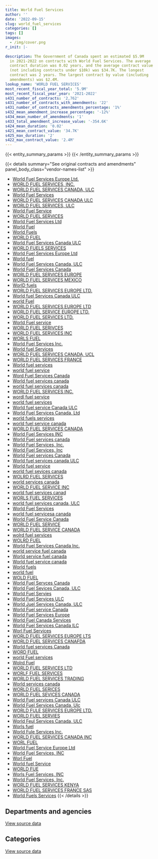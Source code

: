 ```yaml
---
title: World Fuel Services
author: ''
date: '2022-09-15'
slug: world_fuel_services
categories: []
tags: []
images:
  - /img/cover.png
r_init: |-
  
description: The Government of Canada spent an estimated $5.9M
  in 2021-2022 on contracts with World Fuel Services. The average
  contract duration was 0.02 years, and the average contract value
  (not including contracts under $10k) was $34.7K. The longest
  contract was 2 years. The largest contract by value (including
  amendments) was $2.4M.
lookup_name: 'WORLD FUEL SERVICES'
most_recent_fiscal_year_total: '5.9M'
most_recent_fiscal_year_year: '2021-2022'
s431_number_of_contracts: '2,762'
s431_number_of_contracts_with_amendments: '22'
s431_number_of_contracts_amendments_percentage: '1%'
s432_mean_amendment_increase_percentage: '-12%'
s434_mean_number_of_amendments: '1'
s433_total_amendment_increase_value: '-354.6K'
s424_mean_duration: '0.02'
s421_mean_contract_value: '34.7K'
s425_max_duration: '2'
s422_max_contract_value: '2.4M'
---
```


<script src="/rmarkdown-libs/htmlwidgets/htmlwidgets.js"></script>
<link href="/rmarkdown-libs/datatables-css/datatables-crosstalk.css" rel="stylesheet" />
<script src="/rmarkdown-libs/datatables-binding/datatables.js"></script>
<script src="/rmarkdown-libs/jquery/jquery-3.6.0.min.js"></script>
<link href="/rmarkdown-libs/dt-core-bootstrap/css/dataTables.bootstrap.min.css" rel="stylesheet" />
<link href="/rmarkdown-libs/dt-core-bootstrap/css/dataTables.bootstrap.extra.css" rel="stylesheet" />
<script src="/rmarkdown-libs/dt-core-bootstrap/js/jquery.dataTables.min.js"></script>
<script src="/rmarkdown-libs/dt-core-bootstrap/js/dataTables.bootstrap.min.js"></script>
<link href="/rmarkdown-libs/crosstalk/css/crosstalk.min.css" rel="stylesheet" />
<script src="/rmarkdown-libs/crosstalk/js/crosstalk.min.js"></script>
<script src="/rmarkdown-libs/htmlwidgets/htmlwidgets.js"></script>
<link href="/rmarkdown-libs/datatables-css/datatables-crosstalk.css" rel="stylesheet" />
<script src="/rmarkdown-libs/datatables-binding/datatables.js"></script>
<script src="/rmarkdown-libs/jquery/jquery-3.6.0.min.js"></script>
<link href="/rmarkdown-libs/dt-core-bootstrap/css/dataTables.bootstrap.min.css" rel="stylesheet" />
<link href="/rmarkdown-libs/dt-core-bootstrap/css/dataTables.bootstrap.extra.css" rel="stylesheet" />
<script src="/rmarkdown-libs/dt-core-bootstrap/js/jquery.dataTables.min.js"></script>
<script src="/rmarkdown-libs/dt-core-bootstrap/js/dataTables.bootstrap.min.js"></script>
<link href="/rmarkdown-libs/crosstalk/css/crosstalk.min.css" rel="stylesheet" />
<script src="/rmarkdown-libs/crosstalk/js/crosstalk.min.js"></script>

{{< entity_summary_params >}}
{{< /entity_summary_params >}}

{{< details summary="See original contracts and amendments" panel_body_class="vendor-names-list" >}}
- [World Fuel Services Europe Ltd.](https://search.open.canada.ca/en/ct/?sort=contract_value_f%20desc&page=1&search_text=%22World%20Fuel%20Services%20Europe%20Ltd.%22)
- [WORLD FUEL SERVICES, INC.](https://search.open.canada.ca/en/ct/?sort=contract_value_f%20desc&page=1&search_text=%22WORLD%20FUEL%20SERVICES%2c%20INC.%22)
- [WORLD FUEL SERVICES CANADA, ULC](https://search.open.canada.ca/en/ct/?sort=contract_value_f%20desc&page=1&search_text=%22WORLD%20FUEL%20SERVICES%20CANADA%2c%20ULC%22)
- [World Fuel Services](https://search.open.canada.ca/en/ct/?sort=contract_value_f%20desc&page=1&search_text=%22World%20Fuel%20Services%22)
- [WORLD FUEL SERVICES CANADA ULC](https://search.open.canada.ca/en/ct/?sort=contract_value_f%20desc&page=1&search_text=%22WORLD%20FUEL%20SERVICES%20CANADA%20ULC%22)
- [WORLD FUEL SERVICES, ULC](https://search.open.canada.ca/en/ct/?sort=contract_value_f%20desc&page=1&search_text=%22WORLD%20FUEL%20SERVICES%2c%20ULC%22)
- [World Fuel Service](https://search.open.canada.ca/en/ct/?sort=contract_value_f%20desc&page=1&search_text=%22World%20Fuel%20Service%22)
- [WORLD FUEL SERVICES](https://search.open.canada.ca/en/ct/?sort=contract_value_f%20desc&page=1&search_text=%22WORLD%20FUEL%20SERVICES%22)
- [World Fuel Services Ltd](https://search.open.canada.ca/en/ct/?sort=contract_value_f%20desc&page=1&search_text=%22World%20Fuel%20Services%20Ltd%22)
- [World Fuel](https://search.open.canada.ca/en/ct/?sort=contract_value_f%20desc&page=1&search_text=%22World%20Fuel%22)
- [World Fuels](https://search.open.canada.ca/en/ct/?sort=contract_value_f%20desc&page=1&search_text=%22World%20Fuels%22)
- [WORLD FUEL](https://search.open.canada.ca/en/ct/?sort=contract_value_f%20desc&page=1&search_text=%22WORLD%20FUEL%22)
- [World Fuel Services Canada ULC](https://search.open.canada.ca/en/ct/?sort=contract_value_f%20desc&page=1&search_text=%22World%20Fuel%20Services%20Canada%20ULC%22)
- [WORLD FUELS SERVICES](https://search.open.canada.ca/en/ct/?sort=contract_value_f%20desc&page=1&search_text=%22WORLD%20FUELS%20SERVICES%22)
- [World Fuel Services Europe Ltd](https://search.open.canada.ca/en/ct/?sort=contract_value_f%20desc&page=1&search_text=%22World%20Fuel%20Services%20Europe%20Ltd%22)
- [World fuel](https://search.open.canada.ca/en/ct/?sort=contract_value_f%20desc&page=1&search_text=%22World%20fuel%22)
- [World Fuel Services Canada, ULC](https://search.open.canada.ca/en/ct/?sort=contract_value_f%20desc&page=1&search_text=%22World%20Fuel%20Services%20Canada%2c%20ULC%22)
- [World Fuel Services Canada](https://search.open.canada.ca/en/ct/?sort=contract_value_f%20desc&page=1&search_text=%22World%20Fuel%20Services%20Canada%22)
- [WORLD FUEL SERVICES EUROPE](https://search.open.canada.ca/en/ct/?sort=contract_value_f%20desc&page=1&search_text=%22WORLD%20FUEL%20SERVICES%20EUROPE%22)
- [WORLD FUEL SERVICES MEXICO](https://search.open.canada.ca/en/ct/?sort=contract_value_f%20desc&page=1&search_text=%22WORLD%20FUEL%20SERVICES%20MEXICO%22)
- [WorlD fuels](https://search.open.canada.ca/en/ct/?sort=contract_value_f%20desc&page=1&search_text=%22WorlD%20fuels%22)
- [WORLD FUEL SERVICES EUROPE LTD.](https://search.open.canada.ca/en/ct/?sort=contract_value_f%20desc&page=1&search_text=%22WORLD%20FUEL%20SERVICES%20EUROPE%20LTD.%22)
- [World fuel Services Canada ULC](https://search.open.canada.ca/en/ct/?sort=contract_value_f%20desc&page=1&search_text=%22World%20fuel%20Services%20Canada%20ULC%22)
- [world Fuel](https://search.open.canada.ca/en/ct/?sort=contract_value_f%20desc&page=1&search_text=%22world%20Fuel%22)
- [WORLD FUEL SERVICES EUROPE LTD](https://search.open.canada.ca/en/ct/?sort=contract_value_f%20desc&page=1&search_text=%22WORLD%20FUEL%20SERVICES%20EUROPE%20LTD%22)
- [WORLD FUEL SERVICE EUROPE LTD.](https://search.open.canada.ca/en/ct/?sort=contract_value_f%20desc&page=1&search_text=%22WORLD%20FUEL%20SERVICE%20EUROPE%20LTD.%22)
- [WORLD FUEL SERVICES LTD.](https://search.open.canada.ca/en/ct/?sort=contract_value_f%20desc&page=1&search_text=%22WORLD%20FUEL%20SERVICES%20LTD.%22)
- [World Fuel service](https://search.open.canada.ca/en/ct/?sort=contract_value_f%20desc&page=1&search_text=%22World%20Fuel%20service%22)
- [WORLD FUEL SERIVCES](https://search.open.canada.ca/en/ct/?sort=contract_value_f%20desc&page=1&search_text=%22WORLD%20FUEL%20SERIVCES%22)
- [WORLD FUEL SERVICES INC](https://search.open.canada.ca/en/ct/?sort=contract_value_f%20desc&page=1&search_text=%22WORLD%20FUEL%20SERVICES%20INC%22)
- [WORLS FUEL](https://search.open.canada.ca/en/ct/?sort=contract_value_f%20desc&page=1&search_text=%22WORLS%20FUEL%22)
- [World Fuel Services Inc.](https://search.open.canada.ca/en/ct/?sort=contract_value_f%20desc&page=1&search_text=%22World%20Fuel%20Services%20Inc.%22)
- [World fuel Services](https://search.open.canada.ca/en/ct/?sort=contract_value_f%20desc&page=1&search_text=%22World%20fuel%20Services%22)
- [WORLD FUEL SERVICES CANADA, UCL](https://search.open.canada.ca/en/ct/?sort=contract_value_f%20desc&page=1&search_text=%22WORLD%20FUEL%20SERVICES%20CANADA%2c%20UCL%22)
- [WORLD FUEL SERVICES FRANCE](https://search.open.canada.ca/en/ct/?sort=contract_value_f%20desc&page=1&search_text=%22WORLD%20FUEL%20SERVICES%20FRANCE%22)
- [World fuel services](https://search.open.canada.ca/en/ct/?sort=contract_value_f%20desc&page=1&search_text=%22World%20fuel%20services%22)
- [world fuel service](https://search.open.canada.ca/en/ct/?sort=contract_value_f%20desc&page=1&search_text=%22world%20fuel%20service%22)
- [Word Fuel Services Canada](https://search.open.canada.ca/en/ct/?sort=contract_value_f%20desc&page=1&search_text=%22Word%20Fuel%20Services%20Canada%22)
- [World fuel services canada](https://search.open.canada.ca/en/ct/?sort=contract_value_f%20desc&page=1&search_text=%22World%20fuel%20services%20canada%22)
- [world fuel services canada](https://search.open.canada.ca/en/ct/?sort=contract_value_f%20desc&page=1&search_text=%22world%20fuel%20services%20canada%22)
- [WORLD FUEL SERVICES INC.](https://search.open.canada.ca/en/ct/?sort=contract_value_f%20desc&page=1&search_text=%22WORLD%20FUEL%20SERVICES%20INC.%22)
- [wordl fuel service](https://search.open.canada.ca/en/ct/?sort=contract_value_f%20desc&page=1&search_text=%22wordl%20fuel%20service%22)
- [world fuel services](https://search.open.canada.ca/en/ct/?sort=contract_value_f%20desc&page=1&search_text=%22world%20fuel%20services%22)
- [World fuel service Canada ULC](https://search.open.canada.ca/en/ct/?sort=contract_value_f%20desc&page=1&search_text=%22World%20fuel%20service%20Canada%20ULC%22)
- [World Fuel Services Canada, Ltd](https://search.open.canada.ca/en/ct/?sort=contract_value_f%20desc&page=1&search_text=%22World%20Fuel%20Services%20Canada%2c%20Ltd%22)
- [world fuels services](https://search.open.canada.ca/en/ct/?sort=contract_value_f%20desc&page=1&search_text=%22world%20fuels%20services%22)
- [world fuel service canada](https://search.open.canada.ca/en/ct/?sort=contract_value_f%20desc&page=1&search_text=%22world%20fuel%20service%20canada%22)
- [WORLD FUEL SERVICES CANADA](https://search.open.canada.ca/en/ct/?sort=contract_value_f%20desc&page=1&search_text=%22WORLD%20FUEL%20SERVICES%20CANADA%22)
- [World Fuel Services INC](https://search.open.canada.ca/en/ct/?sort=contract_value_f%20desc&page=1&search_text=%22World%20Fuel%20Services%20INC%22)
- [World Fuel services canada](https://search.open.canada.ca/en/ct/?sort=contract_value_f%20desc&page=1&search_text=%22World%20Fuel%20services%20canada%22)
- [World Fuel Services, Inc.](https://search.open.canada.ca/en/ct/?sort=contract_value_f%20desc&page=1&search_text=%22World%20Fuel%20Services%2c%20Inc.%22)
- [World Fuel Services, Inc](https://search.open.canada.ca/en/ct/?sort=contract_value_f%20desc&page=1&search_text=%22World%20Fuel%20Services%2c%20Inc%22)
- [World Fuel services Canada](https://search.open.canada.ca/en/ct/?sort=contract_value_f%20desc&page=1&search_text=%22World%20Fuel%20services%20Canada%22)
- [World fuel services canada ULC](https://search.open.canada.ca/en/ct/?sort=contract_value_f%20desc&page=1&search_text=%22World%20fuel%20services%20canada%20ULC%22)
- [World fuel service](https://search.open.canada.ca/en/ct/?sort=contract_value_f%20desc&page=1&search_text=%22World%20fuel%20service%22)
- [world fuel sevices canada](https://search.open.canada.ca/en/ct/?sort=contract_value_f%20desc&page=1&search_text=%22world%20fuel%20sevices%20canada%22)
- [WOLRD FUEL SERVICES](https://search.open.canada.ca/en/ct/?sort=contract_value_f%20desc&page=1&search_text=%22WOLRD%20FUEL%20SERVICES%22)
- [world services canada](https://search.open.canada.ca/en/ct/?sort=contract_value_f%20desc&page=1&search_text=%22world%20services%20canada%22)
- [WORLD FUEL SERVICE INC](https://search.open.canada.ca/en/ct/?sort=contract_value_f%20desc&page=1&search_text=%22WORLD%20FUEL%20SERVICE%20INC%22)
- [world fuel services canad](https://search.open.canada.ca/en/ct/?sort=contract_value_f%20desc&page=1&search_text=%22world%20fuel%20services%20canad%22)
- [WORLS FUEL SERVICES](https://search.open.canada.ca/en/ct/?sort=contract_value_f%20desc&page=1&search_text=%22WORLS%20FUEL%20SERVICES%22)
- [world fuel services canada, ULC](https://search.open.canada.ca/en/ct/?sort=contract_value_f%20desc&page=1&search_text=%22world%20fuel%20services%20canada%2c%20ULC%22)
- [World Fuel Services](https://search.open.canada.ca/en/ct/?sort=contract_value_f%20desc&page=1&search_text=%22World%20Fuel%20%20Services%22)
- [world fuel servicesa canada](https://search.open.canada.ca/en/ct/?sort=contract_value_f%20desc&page=1&search_text=%22world%20fuel%20servicesa%20canada%22)
- [World Fuel Service Canada](https://search.open.canada.ca/en/ct/?sort=contract_value_f%20desc&page=1&search_text=%22World%20Fuel%20Service%20Canada%22)
- [WORLD FUEL SERVICE](https://search.open.canada.ca/en/ct/?sort=contract_value_f%20desc&page=1&search_text=%22WORLD%20FUEL%20SERVICE%22)
- [WORLD FUEL SERVICE CANADA](https://search.open.canada.ca/en/ct/?sort=contract_value_f%20desc&page=1&search_text=%22WORLD%20FUEL%20SERVICE%20CANADA%22)
- [wolrd fuel services](https://search.open.canada.ca/en/ct/?sort=contract_value_f%20desc&page=1&search_text=%22wolrd%20fuel%20services%22)
- [WOLRD FUEL](https://search.open.canada.ca/en/ct/?sort=contract_value_f%20desc&page=1&search_text=%22WOLRD%20FUEL%22)
- [World Fuel Services Canada Inc.](https://search.open.canada.ca/en/ct/?sort=contract_value_f%20desc&page=1&search_text=%22World%20Fuel%20Services%20Canada%20Inc.%22)
- [world service fuel canada](https://search.open.canada.ca/en/ct/?sort=contract_value_f%20desc&page=1&search_text=%22world%20service%20fuel%20canada%22)
- [World service fuel canada](https://search.open.canada.ca/en/ct/?sort=contract_value_f%20desc&page=1&search_text=%22World%20service%20fuel%20canada%22)
- [World fuel service canada](https://search.open.canada.ca/en/ct/?sort=contract_value_f%20desc&page=1&search_text=%22World%20fuel%20service%20canada%22)
- [World fuels](https://search.open.canada.ca/en/ct/?sort=contract_value_f%20desc&page=1&search_text=%22World%20fuels%22)
- [world fuel](https://search.open.canada.ca/en/ct/?sort=contract_value_f%20desc&page=1&search_text=%22world%20fuel%22)
- [WOLD FUEL](https://search.open.canada.ca/en/ct/?sort=contract_value_f%20desc&page=1&search_text=%22WOLD%20FUEL%22)
- [World Fuel Servces Canada](https://search.open.canada.ca/en/ct/?sort=contract_value_f%20desc&page=1&search_text=%22World%20Fuel%20Servces%20Canada%22)
- [World Fuel Sevices Canada, ULC](https://search.open.canada.ca/en/ct/?sort=contract_value_f%20desc&page=1&search_text=%22World%20Fuel%20Sevices%20Canada%2c%20ULC%22)
- [World Fuel Servies](https://search.open.canada.ca/en/ct/?sort=contract_value_f%20desc&page=1&search_text=%22World%20Fuel%20Servies%22)
- [World Fuel Services ULC](https://search.open.canada.ca/en/ct/?sort=contract_value_f%20desc&page=1&search_text=%22World%20Fuel%20Services%20ULC%22)
- [World Juel Services Canada, ULC](https://search.open.canada.ca/en/ct/?sort=contract_value_f%20desc&page=1&search_text=%22World%20Juel%20Services%20Canada%2c%20ULC%22)
- [World Fuel service Canada](https://search.open.canada.ca/en/ct/?sort=contract_value_f%20desc&page=1&search_text=%22World%20Fuel%20service%20Canada%22)
- [World Fuel Services Europe](https://search.open.canada.ca/en/ct/?sort=contract_value_f%20desc&page=1&search_text=%22World%20Fuel%20Services%20Europe%22)
- [World Fuel Canada Services](https://search.open.canada.ca/en/ct/?sort=contract_value_f%20desc&page=1&search_text=%22World%20Fuel%20Canada%20Services%22)
- [World Fuel Services Canada ILC](https://search.open.canada.ca/en/ct/?sort=contract_value_f%20desc&page=1&search_text=%22World%20Fuel%20Services%20Canada%20ILC%22)
- [Worl Fuel Services](https://search.open.canada.ca/en/ct/?sort=contract_value_f%20desc&page=1&search_text=%22Worl%20Fuel%20Services%22)
- [WORLD FUEL SERVICES EUROPE LTS](https://search.open.canada.ca/en/ct/?sort=contract_value_f%20desc&page=1&search_text=%22WORLD%20FUEL%20SERVICES%20EUROPE%20LTS%22)
- [WORLD FUEL SERVICES CANAFDA](https://search.open.canada.ca/en/ct/?sort=contract_value_f%20desc&page=1&search_text=%22WORLD%20FUEL%20SERVICES%20CANAFDA%22)
- [World fuel services Canada](https://search.open.canada.ca/en/ct/?sort=contract_value_f%20desc&page=1&search_text=%22World%20fuel%20services%20Canada%22)
- [WORD FUEL](https://search.open.canada.ca/en/ct/?sort=contract_value_f%20desc&page=1&search_text=%22WORD%20FUEL%22)
- [world Fuel services](https://search.open.canada.ca/en/ct/?sort=contract_value_f%20desc&page=1&search_text=%22world%20Fuel%20services%22)
- [Wolrd Fuel](https://search.open.canada.ca/en/ct/?sort=contract_value_f%20desc&page=1&search_text=%22Wolrd%20Fuel%22)
- [WORLD FUEL SERVICES LTD](https://search.open.canada.ca/en/ct/?sort=contract_value_f%20desc&page=1&search_text=%22WORLD%20FUEL%20SERVICES%20LTD%22)
- [WORLF FUEL SERVICES](https://search.open.canada.ca/en/ct/?sort=contract_value_f%20desc&page=1&search_text=%22WORLF%20FUEL%20SERVICES%22)
- [WORLD FUEL SERVICES TRADING](https://search.open.canada.ca/en/ct/?sort=contract_value_f%20desc&page=1&search_text=%22WORLD%20FUEL%20SERVICES%20TRADING%22)
- [World services canada](https://search.open.canada.ca/en/ct/?sort=contract_value_f%20desc&page=1&search_text=%22World%20services%20canada%22)
- [WORLD FUEL SERICES](https://search.open.canada.ca/en/ct/?sort=contract_value_f%20desc&page=1&search_text=%22WORLD%20FUEL%20SERICES%22)
- [WORLD FUEL SEVICES CANADA](https://search.open.canada.ca/en/ct/?sort=contract_value_f%20desc&page=1&search_text=%22WORLD%20FUEL%20SEVICES%20CANADA%22)
- [World Fuel services Canada ULC](https://search.open.canada.ca/en/ct/?sort=contract_value_f%20desc&page=1&search_text=%22World%20Fuel%20services%20Canada%20ULC%22)
- [World Fuel Services Canada, Ulc](https://search.open.canada.ca/en/ct/?sort=contract_value_f%20desc&page=1&search_text=%22World%20Fuel%20Services%20Canada%2c%20Ulc%22)
- [WORLD FULE SERVICES EUROPE LTD.](https://search.open.canada.ca/en/ct/?sort=contract_value_f%20desc&page=1&search_text=%22WORLD%20FULE%20SERVICES%20EUROPE%20LTD.%22)
- [WORLD FUEL SERVIES](https://search.open.canada.ca/en/ct/?sort=contract_value_f%20desc&page=1&search_text=%22WORLD%20FUEL%20SERVIES%22)
- [World Feul Services Canada, ULC](https://search.open.canada.ca/en/ct/?sort=contract_value_f%20desc&page=1&search_text=%22World%20Feul%20Services%20Canada%2c%20ULC%22)
- [Worls fuel](https://search.open.canada.ca/en/ct/?sort=contract_value_f%20desc&page=1&search_text=%22Worls%20fuel%22)
- [World Fule Services Inc.](https://search.open.canada.ca/en/ct/?sort=contract_value_f%20desc&page=1&search_text=%22World%20Fule%20Services%20Inc.%22)
- [WORLD FUEL SERVICES CANADA INC](https://search.open.canada.ca/en/ct/?sort=contract_value_f%20desc&page=1&search_text=%22WORLD%20FUEL%20SERVICES%20CANADA%20INC%22)
- [WORL FUEL](https://search.open.canada.ca/en/ct/?sort=contract_value_f%20desc&page=1&search_text=%22WORL%20FUEL%22)
- [World Fuel Service Europe Ltd](https://search.open.canada.ca/en/ct/?sort=contract_value_f%20desc&page=1&search_text=%22World%20Fuel%20Service%20Europe%20Ltd%22)
- [World Fuel Services, INC](https://search.open.canada.ca/en/ct/?sort=contract_value_f%20desc&page=1&search_text=%22World%20Fuel%20Services%2c%20INC%22)
- [Worl Fuel](https://search.open.canada.ca/en/ct/?sort=contract_value_f%20desc&page=1&search_text=%22Worl%20Fuel%22)
- [World fuel Service](https://search.open.canada.ca/en/ct/?sort=contract_value_f%20desc&page=1&search_text=%22World%20fuel%20Service%22)
- [WORLD FUE](https://search.open.canada.ca/en/ct/?sort=contract_value_f%20desc&page=1&search_text=%22WORLD%20FUE%22)
- [Worls Fuel Services, INC](https://search.open.canada.ca/en/ct/?sort=contract_value_f%20desc&page=1&search_text=%22Worls%20Fuel%20Services%2c%20INC%22)
- [World Fuel Services, Inc.](https://search.open.canada.ca/en/ct/?sort=contract_value_f%20desc&page=1&search_text=%22World%20Fuel%20Services%2c%20%20Inc.%22)
- [WORLD FUEL SERVICES KENYA](https://search.open.canada.ca/en/ct/?sort=contract_value_f%20desc&page=1&search_text=%22WORLD%20FUEL%20SERVICES%20KENYA%22)
- [WORLD FUEL SERVICES FRANCE SAS](https://search.open.canada.ca/en/ct/?sort=contract_value_f%20desc&page=1&search_text=%22WORLD%20FUEL%20SERVICES%20FRANCE%20SAS%22)
- [World Fuels Services](https://search.open.canada.ca/en/ct/?sort=contract_value_f%20desc&page=1&search_text=%22World%20Fuels%20Services%22)
{{< /details >}}

## Departments and agencies

<div id="htmlwidget-1" style="width:100%;height:auto;" class="datatables html-widget"></div>
<script type="application/json" data-for="htmlwidget-1">{"x":{"style":"bootstrap","filter":"none","vertical":false,"data":[["<a href=\"/departments/dnd-mdn/\">National Defence<\/a>","<a href=\"/departments/rcmp-grc/\">Royal Canadian Mounted Police<\/a>"],[45153685.9,142705.44],[52546015.29,174100.63],[12991494.96,96390.91],[5783333.05,90078.97]],"container":"<table class=\"table table-striped table-hover row-border order-column display\">\n  <thead>\n    <tr>\n      <th>Department<\/th>\n      <th>2018-2019<\/th>\n      <th>2019-2020<\/th>\n      <th>2020-2021<\/th>\n      <th>2021-2022<\/th>\n    <\/tr>\n  <\/thead>\n<\/table>","options":{"order":[[4,"desc"]],"pageLength":10,"autoWidth":true,"columnDefs":[{"targets":1,"render":"function(data, type, row, meta) {\n    return type !== 'display' ? data : DTWidget.formatCurrency(data, \"$\", 2, 3, \",\", \".\", true, null);\n  }"},{"targets":2,"render":"function(data, type, row, meta) {\n    return type !== 'display' ? data : DTWidget.formatCurrency(data, \"$\", 2, 3, \",\", \".\", true, null);\n  }"},{"targets":3,"render":"function(data, type, row, meta) {\n    return type !== 'display' ? data : DTWidget.formatCurrency(data, \"$\", 2, 3, \",\", \".\", true, null);\n  }"},{"targets":4,"render":"function(data, type, row, meta) {\n    return type !== 'display' ? data : DTWidget.formatCurrency(data, \"$\", 2, 3, \",\", \".\", true, null);\n  }"},{"width":"16%","targets":[1,2,3,4]},{"className":"dt-right","targets":[1,2,3,4]}],"orderClasses":false}},"evals":["options.columnDefs.0.render","options.columnDefs.1.render","options.columnDefs.2.render","options.columnDefs.3.render"],"jsHooks":[]}</script>
<p class="text-right">
<a href="https://github.com/GoC-Spending/contracts-data/tree/main/data/out/vendors/world_fuel_services/summary_by_fiscal_year_by_department.csv" class="source-data-link btn btn-link">View source data</a>
</p>

## Categories

<div id="htmlwidget-2" style="width:100%;height:auto;" class="datatables html-widget"></div>
<script type="application/json" data-for="htmlwidget-2">{"x":{"style":"bootstrap","filter":"none","vertical":false,"data":[["<a href=\"/categories/other/\">(Other)<\/a>","<a href=\"/categories/defence/\">Defence<\/a>","<a href=\"/categories/transportation_and_logistics/\">Transportation and logistics<\/a>","<a href=\"/categories/industrial_products_and_services/\">Industrial products and services<\/a>"],[null,45153685.9,142705.44,null],[61589.4,52409608.79,174100.63,74817.1],[null,12942503.29,96390.91,48991.67],[null,5708953.41,90078.97,74379.64]],"container":"<table class=\"table table-striped table-hover row-border order-column display\">\n  <thead>\n    <tr>\n      <th>Category<\/th>\n      <th>2018-2019<\/th>\n      <th>2019-2020<\/th>\n      <th>2020-2021<\/th>\n      <th>2021-2022<\/th>\n    <\/tr>\n  <\/thead>\n<\/table>","options":{"order":[[4,"desc"]],"dom":"t","pageLength":30,"autoWidth":true,"columnDefs":[{"targets":1,"render":"function(data, type, row, meta) {\n    return type !== 'display' ? data : DTWidget.formatCurrency(data, \"$\", 2, 3, \",\", \".\", true, null);\n  }"},{"targets":2,"render":"function(data, type, row, meta) {\n    return type !== 'display' ? data : DTWidget.formatCurrency(data, \"$\", 2, 3, \",\", \".\", true, null);\n  }"},{"targets":3,"render":"function(data, type, row, meta) {\n    return type !== 'display' ? data : DTWidget.formatCurrency(data, \"$\", 2, 3, \",\", \".\", true, null);\n  }"},{"targets":4,"render":"function(data, type, row, meta) {\n    return type !== 'display' ? data : DTWidget.formatCurrency(data, \"$\", 2, 3, \",\", \".\", true, null);\n  }"},{"width":"16%","targets":[1,2,3,4]},{"className":"dt-right","targets":[1,2,3,4]}],"orderClasses":false,"lengthMenu":[10,25,30,50,100]}},"evals":["options.columnDefs.0.render","options.columnDefs.1.render","options.columnDefs.2.render","options.columnDefs.3.render"],"jsHooks":[]}</script>
<p class="text-right">
<a href="https://github.com/GoC-Spending/contracts-data/tree/main/data/out/vendors/world_fuel_services/summary_by_fiscal_year_by_category.csv" class="source-data-link btn btn-link">View source data</a>
</p>
